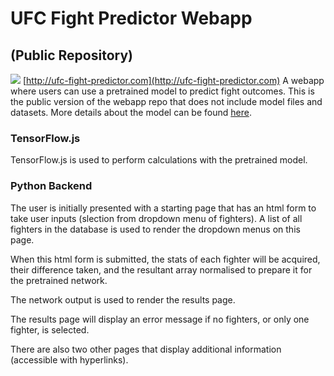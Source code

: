 # UFC Fight Predictor Webapp
## (Public Repository)

![](demo_gif.gif)
[http://ufc-fight-predictor.com](http://ufc-fight-predictor.com)
A webapp where users can use a pretrained model to predict fight outcomes. This is the public version of the webapp repo that does not include model files and datasets. More details about the model can be found [here](https://medium.com/@ciaranbench/how-to-make-money-with-machine-learning-value-betting-on-predicted-ufc-fight-outcomes-46ef6e916912). 

### TensorFlow.js
TensorFlow.js is used to perform calculations with the pretrained model. 

### Python Backend
The user is initially presented with a starting page that has an html form to take user inputs (slection from dropdown menu of fighters). A list of all fighters in the database is used to render the dropdown menus on this page.

When this html form is submitted, the stats of each fighter will be acquired, their difference taken, and the resultant array normalised to prepare it for the pretrained network.

The network output is used to render the results page.

The results page will display an error message if no fighters, or only one fighter, is selected.

There are also two other pages that display additional information (accessible with hyperlinks).
